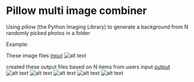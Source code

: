 # Pillow multi image combiner
Using pillow (the Python Imaging Library) to generate a background from N randomly picked photos in a folder

Example:

These image files
[input](https://github.com/Ragnarstefanss/pillow-image-creator/tree/main/data/images)
![alt text](https://raw.githubusercontent.com/Ragnarstefanss/pillow-image-creator/main/data/readme-files/input-files.png)

created these output files based on N items from users input
[output](https://github.com/Ragnarstefanss/pillow-image-creator/tree/main/data/output)
![alt text](https://github.com/Ragnarstefanss/pillow-image-creator/blob/main/data/output/8i7emz00sfpqa9j.jpg)
![alt text](https://raw.githubusercontent.com/Ragnarstefanss/pillow-image-creator/main/data/output/3heceyguzgktoye.jpg)
![alt text](https://raw.githubusercontent.com/Ragnarstefanss/pillow-image-creator/main/data/output/39kff2px3nj47qg.jpg)
![alt text](https://raw.githubusercontent.com/Ragnarstefanss/pillow-image-creator/main/data/output/i2w0r3aiu2vxrt9.jpg)
![alt text](https://raw.githubusercontent.com/Ragnarstefanss/pillow-image-creator/main/data/output/le8t6tgpfhhikzv.jpg)
